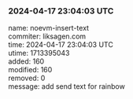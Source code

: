 ### 2024-04-17 23:04:03 UTC
name: noevm-insert-text  
commiter: liksagen.com  
time: 2024-04-17 23:04:03 UTC  
utime: 1713395043  
added: 160  
modified: 160  
removed: 0  
message: add send text for rainbow

